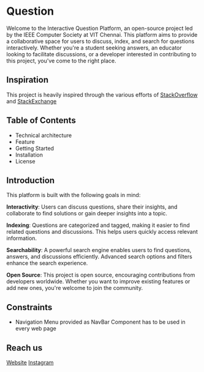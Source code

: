 # Question

Welcome to the Interactive Question Platform, an open-source project led by the
IEEE Computer Society at VIT Chennai. This platform aims to provide a
collaborative space for users to discuss, index, and search for questions
interactively. Whether you're a student seeking answers, an educator looking to
facilitate discussions, or a developer interested in contributing to this
project, you've come to the right place.


## Inspiration

This project is heavily inspired through the various efforts of [StackOverflow](https://stackoverflow.com/) and [StackExchange](https://stackexchange.com/)

## Table of Contents

- Technical architecture
- Feature
- Getting Started
- Installation
- License

## Introduction

This platform is built with the following goals in mind:

**Interactivity**: Users can discuss questions, share their insights, and
collaborate to find solutions or gain deeper insights into a topic.

**Indexing**: Questions are categorized and tagged, making it easier to find
related questions and discussions. This helps users quickly access relevant
information.

**Searchability**: A powerful search engine enables users to find questions,
answers, and discussions efficiently. Advanced search options and filters
enhance the search experience.

**Open Source**: This project is open source, encouraging contributions from
developers worldwide. Whether you want to improve existing features or add new
ones, you're welcome to join the community.

## Constraints
 - Navigation Menu provided as NavBar Component has to be used in every web page
   

## Reach us

[Website](https://ieeecsvitc.com)
[Instagram](https://instagram.com/compsoc.vitcc)
